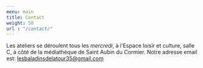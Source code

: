 ```yaml
---
menu: main
title: Contact
weight: 50
url : "/contact/"
---
```



Les ateliers se déroulent tous les *mercredi*, à l'Espace loisir et culture, salle C, à côté de la médiathèque de Saint Aubin du Cormier. 
Notre adresse email est: lesbaladinsdelatour35@gmail.com  